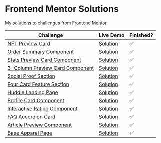 # Frontend Mentor Solutions

My solutions to challenges from [Frontend Mentor](https://www.frontendmentor.io/).

| Challenge | Live Demo | Finished? | 
| --------- | --------- | --------- |
| [NFT Preview Card](https://www.frontendmentor.io/challenges/nft-preview-card-component-SbdUL_w0U) | [Solution](https://pa-aggarwal.github.io/frontend-mentor/nft-preview-card/index.html) |  :white_check_mark: |
| [Order Summary Component](https://www.frontendmentor.io/challenges/order-summary-component-QlPmajDUj) | [Solution](https://pa-aggarwal.github.io/frontend-mentor/order-component/index.html) | :white_check_mark: |
| [Stats Preview Card Component](https://www.frontendmentor.io/challenges/stats-preview-card-component-8JqbgoU62) | [Solution](https://pa-aggarwal.github.io/frontend-mentor/stats-preview-card/index.html) | :white_check_mark: |
| [3-Column Preview Card Component](https://www.frontendmentor.io/challenges/3column-preview-card-component-pH92eAR2-) | [Solution](https://pa-aggarwal.github.io/frontend-mentor/three-column-preview-card/index.html) | :white_check_mark: |
| [Social Proof Section](https://www.frontendmentor.io/challenges/social-proof-section-6e0qTv_bA) | [Solution](https://pa-aggarwal.github.io/frontend-mentor/social-proof-section/index.html) | :white_check_mark: |
| [Four Card Feature Section](https://www.frontendmentor.io/challenges/four-card-feature-section-weK1eFYK) | [Solution](https://pa-aggarwal.github.io/frontend-mentor/four-card-feature-section/index.html) | :white_check_mark: |
| [Huddle Landing Page](https://www.frontendmentor.io/challenges/huddle-landing-page-with-a-single-introductory-section-B_2Wvxgi0) | [Solution](https://pa-aggarwal.github.io/frontend-mentor/huddle-landing-page/index.html) | :white_check_mark: |
| [Profile Card Component](https://www.frontendmentor.io/challenges/profile-card-component-cfArpWshJ) | [Solution](https://pa-aggarwal.github.io/frontend-mentor/profile-card-component/index.html) | :white_check_mark: |
| [Interactive Rating Component](https://www.frontendmentor.io/challenges/interactive-rating-component-koxpeBUmI) | [Solution](https://pa-aggarwal.github.io/frontend-mentor/interactive-rating-component/index.html) | :white_check_mark: |
| [FAQ Accordion Card](https://www.frontendmentor.io/challenges/faq-accordion-card-XlyjD0Oam) | [Solution](https://pa-aggarwal.github.io/frontend-mentor/faq-accordion-card/index.html) | :white_check_mark: |
| [Article Preview Component](https://www.frontendmentor.io/challenges/article-preview-component-dYBN_pYFT) | [Solution](https://pa-aggarwal.github.io/frontend-mentor/article-preview-component/index.html) | :white_check_mark: |
| [Base Apparel Page](https://www.frontendmentor.io/challenges/base-apparel-coming-soon-page-5d46b47f8db8a7063f9331a0) | [Solution](https://pa-aggarwal.github.io/frontend-mentor/base-apparel-coming-soon/index.html) | :white_check_mark: |

